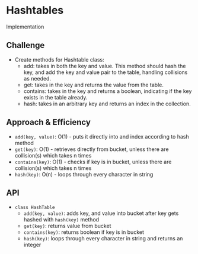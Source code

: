 # Hashtables
Implementation

## Challenge
* Create methods for Hashtable class:
    * add: takes in both the key and value. This method should hash the key, and add the key and value pair to the table, handling collisions as needed.
    * get: takes in the key and returns the value from the table.
    * contains: takes in the key and returns a boolean, indicating if the key exists in the table already.
    * hash: takes in an arbitrary key and returns an index in the collection.

## Approach & Efficiency
* `add(key, value)`: O(1) - puts it directly into and index according to hash method
* `get(key)`: O(1) - retrieves directly from bucket, unless there are collision(s) which takes n times
* `contains(key)`: O(1) - checks if key is in bucket, unless there are collision(s) which takes n times 
* `hash(key)`: O(n) - loops through every character in string

## API
* `class HashTable`
    * `add(key, value)`: adds key, and value into bucket after key gets hashed with `hash(key)` method
    * `get(key)`: returns value from bucket
    * `contains(key)`: returns boolean if key is in bucket
    * `hash(key)`: loops through every character in string and returns an integer